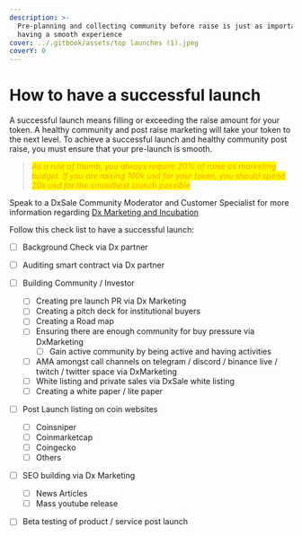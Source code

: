 ```yaml
---
description: >-
  Pre-planning and collecting community before raise is just as important as
  having a smooth experience
cover: ../.gitbook/assets/top launches (1).jpeg
coverY: 0
---
```


# How to have a successful launch

A successful launch means filling or exceeding the raise amount for your token. A healthy community and post raise marketing will take your token to the next level. To achieve a successful launch and healthy community post raise, you must ensure that your pre-launch is smooth.

> _<mark style="color:orange;">As a rule of thumb, you always require 20% of raise as marketing budget. If you are raising 100k usd for your token, you should spend 20k usd for the smoothest launch possible</mark>_

Speak to a DxSale Community Moderator and Customer Specialist for more information regarding [Dx Marketing and Incubation](dx-marketing-and-incubation.md)

Follow this check list to have a successful launch:

* [ ] Background Check via Dx partner
* [ ] Auditing smart contract via Dx partner
* [ ] Building Community / Investor&#x20;
  * [ ] Creating pre launch PR via Dx Marketing
  * [ ] Creating a pitch deck for institutional buyers
  * [ ] Creating a Road map
  * [ ] Ensuring there are enough community for buy pressure via DxMarketing
    * [ ] Gain active community by being active and having activities
  * [ ] AMA amongst call channels on telegram / discord / binance live / twitch / twitter space via DxMarketing
  * [ ] White listing and private sales via DxSale white listing
  * [ ] Creating a white paper / lite paper
* [ ] Post Launch listing on coin websites
  * [ ] Coinsniper
  * [ ] Coinmarketcap
  * [ ] Coingecko
  * [ ] Others
* [ ] SEO building via Dx Marketing
  * [ ] News Articles
  * [ ] Mass youtube release
* [ ] Beta testing of product / service post launch




